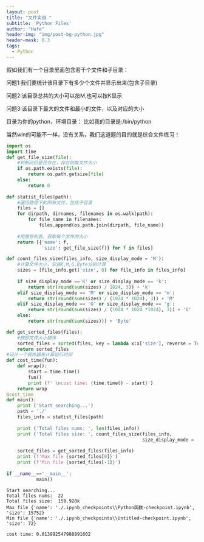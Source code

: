 ```yaml
---
layout: post
title: "文件实战 "
subtitle: 'Python Files'
author: "Hufe"
header-img: "img/post-bg-python.jpg"
header-mask: 0.3
tags:
  - Python
---
```


假如我们有一个目录里面包含若干个文件和子目录：

问题1:我们要统计该目录下有多少个文件并显示出来(包含子目录)

问题2:该目录总共的大小可以按M,也可以按K显示

问题3:该目录下最大的文件和最小的文件，以及对应的大小

目录为你的python，环境目录：
比如我的目录是:/bin/python

当然win的可能不一样，没有关系，我们这道题的目的就是综合文件练习！


```python
import os
import time
def get_file_size(file):
    #判断问价是否存在，存在则取文件大小
    if os.path.exists(file):
        return os.path.getsize(file)
    else:
        return 0
    
def statist_files(path):
    #遍历路径下的所有文件，包括子目录
    files = []
    for dirpath, dirnames, filenames in os.walk(path):
        for file_name in filenames:
            files.append(os.path.join(dirpath, file_name))
            
    #用推导列表，获取每个文件的大小        
    return [{'name': f, 
             'size': get_file_size(f)} for f in files]

def count_files_size(files_info, size_display_mode = 'M'):
    #计算文件大小，安装K,M,G,Byte分别计算
    sizes = [file_info.get('size', 0) for file_info in files_info]
    
    if size_display_mode =='K' or size_display_mode == 'k':
        return str(round(sum(sizes) / 1024, 3)) + 'k'
    elif size_display_mode == 'M' or size_display_mode == 'm':
        return str(round(sum(sizes) / (1024 * 1024), 3)) + 'M'
    elif size_display_mode == 'G' or size_display_mode == 'g':
        return str(round(sum(sizes) / (1024 * 1024 *1024), 3)) + 'G'
    else:
        return str(round(sum(sizes))) + 'Byte'

def get_sorted_files(files):
    #按照文件大小排序
    sorted_files = sorted(files, key = lambda x:x['size'], reverse = True)
    return sorted_files
#设计一个装饰器来计算运行时间
def cost_time(fun):
    def wrap():
        start = time.time()
        fun()
        print (f' \ncost time: {time.time() - start}')
    return wrap
@cost_time
def main():
    print ('Start searching...')
    path = './'
    files_info = statist_files(path)
    
    print ('Total files nums: ', len(files_info))
    print ('Total files size: ', count_files_size(files_info, 
                                                  size_display_mode = 'K'))
    
    sorted_files = get_sorted_files(files_info)
    print (f'Max file {sorted_files[0]}')
    print (f'Min file {sorted_files[-1]}')
           
if __name__=='__main__':
           main()
```

    Start searching...
    Total files nums:  22
    Total files size:  159.928k
    Max file {'name': './.ipynb_checkpoints\\Python函数-checkpoint.ipynb', 'size': 15752}
    Min file {'name': './.ipynb_checkpoints\\Untitled-checkpoint.ipynb', 'size': 72}
     
    cost time: 0.013992547988891602

